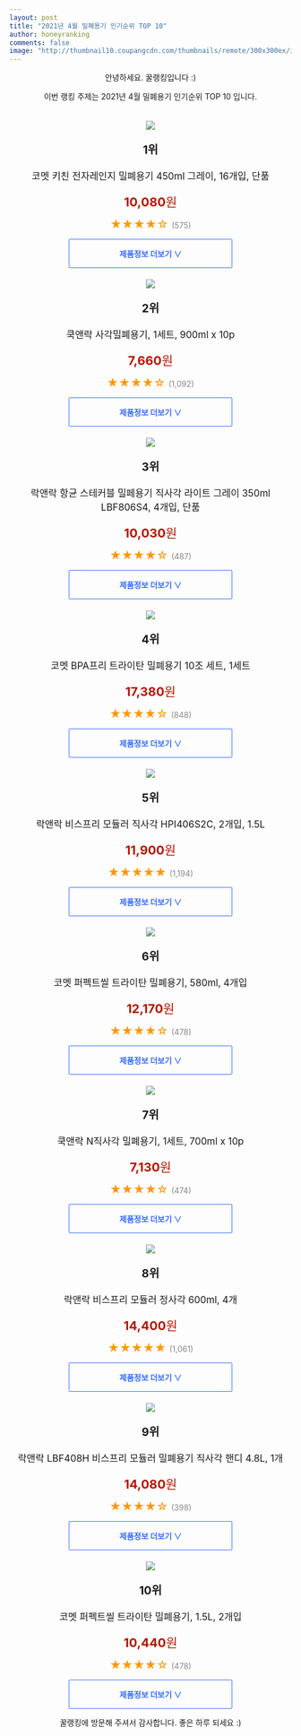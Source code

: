 ```yaml
--- 
layout: post 
title: "2021년 4월 밀폐용기 인기순위 TOP 10" 
author: honeyranking 
comments: false 
image: "http://thumbnail10.coupangcdn.com/thumbnails/remote/300x300ex/image/retail/images/516373234723002-3e37f80f-b7be-4899-891e-0fb7b0cb0a77.jpg" 
--- 
```

<p style="text-align: center;">안녕하세요. 꿀랭킹입니다 :)</p> <p style="text-align: center;">이번 랭킹 주제는 2021년 4월 밀폐용기 인기순위 TOP 10 입니다.</p><center><img src="http://thumbnail10.coupangcdn.com/thumbnails/remote/300x300ex/image/retail/images/516373234723002-3e37f80f-b7be-4899-891e-0fb7b0cb0a77.jpg" style="margin-top:20px" /></center> <p style="text-align: center; font-size: 20px"><b>1위</b></p> <p style="text-align: center; font-size: 17px">코멧 키친 전자레인지 밀폐용기 450ml 그레이, 16개입, 단품</p> <p style="text-align: center;"><span style="color: #b61800; font-size: 22px;"><b>10,080</b>원</span></p> <p style="text-align: center;"><span style="color: #ff9600; font-size: 20px;">★★★★☆ </span><span style="color: #878787;">(575)</span></p> <center><a href="https://coupa.ng/bYATvT"> <div style="font-size: 14px; display: inline-block; padding: 15px 90px; color: #346aff; border-radius: 2px; border: 1px solid #346aff; cursor: pointer;"><b>제품정보 더보기 &or;</b></div> </a></center><center><img src="http://thumbnail8.coupangcdn.com/thumbnails/remote/300x300ex/image/product/image/vendoritem/2019/01/30/3112430366/b9816530-1f9b-43d9-bde0-a914f50aea7d.jpg" style="margin-top:20px" /></center> <p style="text-align: center; font-size: 20px"><b>2위</b></p> <p style="text-align: center; font-size: 17px">쿡앤락 사각밀폐용기, 1세트, 900ml x 10p</p> <p style="text-align: center;"><span style="color: #b61800; font-size: 22px;"><b>7,660</b>원</span></p> <p style="text-align: center;"><span style="color: #ff9600; font-size: 20px;">★★★★☆ </span><span style="color: #878787;">(1,092)</span></p> <center><a href="https://coupa.ng/bYATvY"> <div style="font-size: 14px; display: inline-block; padding: 15px 90px; color: #346aff; border-radius: 2px; border: 1px solid #346aff; cursor: pointer;"><b>제품정보 더보기 &or;</b></div> </a></center><center><img src="http://thumbnail9.coupangcdn.com/thumbnails/remote/300x300ex/image/retail/images/150485149876058-b2899041-3b8a-4cbd-bbd4-903d9204be7a.jpg" style="margin-top:20px" /></center> <p style="text-align: center; font-size: 20px"><b>3위</b></p> <p style="text-align: center; font-size: 17px">락앤락 항균 스테커블 밀페용기 직사각 라이트 그레이 350ml LBF806S4, 4개입, 단품</p> <p style="text-align: center;"><span style="color: #b61800; font-size: 22px;"><b>10,030</b>원</span></p> <p style="text-align: center;"><span style="color: #ff9600; font-size: 20px;">★★★★☆ </span><span style="color: #878787;">(487)</span></p> <center><a href="https://coupa.ng/bYATv2"> <div style="font-size: 14px; display: inline-block; padding: 15px 90px; color: #346aff; border-radius: 2px; border: 1px solid #346aff; cursor: pointer;"><b>제품정보 더보기 &or;</b></div> </a></center><center><img src="http://thumbnail7.coupangcdn.com/thumbnails/remote/300x300ex/image/retail/images/64944903276099-636aff23-cd3e-47ad-84d0-25ee86cd31c9.jpg" style="margin-top:20px" /></center> <p style="text-align: center; font-size: 20px"><b>4위</b></p> <p style="text-align: center; font-size: 17px">코멧 BPA프리 트라이탄 밀폐용기 10조 세트, 1세트</p> <p style="text-align: center;"><span style="color: #b61800; font-size: 22px;"><b>17,380</b>원</span></p> <p style="text-align: center;"><span style="color: #ff9600; font-size: 20px;">★★★★☆ </span><span style="color: #878787;">(848)</span></p> <center><a href="https://coupa.ng/bYATv4"> <div style="font-size: 14px; display: inline-block; padding: 15px 90px; color: #346aff; border-radius: 2px; border: 1px solid #346aff; cursor: pointer;"><b>제품정보 더보기 &or;</b></div> </a></center><center><img src="http://thumbnail10.coupangcdn.com/thumbnails/remote/300x300ex/image/retail/images/60953949732955-5d6de39b-7f0c-40a1-9f45-e807a4d236a4.jpg" style="margin-top:20px" /></center> <p style="text-align: center; font-size: 20px"><b>5위</b></p> <p style="text-align: center; font-size: 17px">락앤락 비스프리 모듈러 직사각 HPI406S2C, 2개입, 1.5L</p> <p style="text-align: center;"><span style="color: #b61800; font-size: 22px;"><b>11,900</b>원</span></p> <p style="text-align: center;"><span style="color: #ff9600; font-size: 20px;">★★★★★ </span><span style="color: #878787;">(1,194)</span></p> <center><a href="https://coupa.ng/bYATv5"> <div style="font-size: 14px; display: inline-block; padding: 15px 90px; color: #346aff; border-radius: 2px; border: 1px solid #346aff; cursor: pointer;"><b>제품정보 더보기 &or;</b></div> </a></center><center><img src="http://thumbnail10.coupangcdn.com/thumbnails/remote/300x300ex/image/retail/images/246479854766284-9c35ac12-b593-4d70-83cd-ebf56b8bc891.JPG" style="margin-top:20px" /></center> <p style="text-align: center; font-size: 20px"><b>6위</b></p> <p style="text-align: center; font-size: 17px">코멧 퍼펙트씰 트라이탄 밀폐용기, 580ml, 4개입</p> <p style="text-align: center;"><span style="color: #b61800; font-size: 22px;"><b>12,170</b>원</span></p> <p style="text-align: center;"><span style="color: #ff9600; font-size: 20px;">★★★★☆ </span><span style="color: #878787;">(478)</span></p> <center><a href="https://coupa.ng/bYATv8"> <div style="font-size: 14px; display: inline-block; padding: 15px 90px; color: #346aff; border-radius: 2px; border: 1px solid #346aff; cursor: pointer;"><b>제품정보 더보기 &or;</b></div> </a></center><center><img src="http://thumbnail6.coupangcdn.com/thumbnails/remote/300x300ex/image/product/image/vendoritem/2018/11/21/3112430362/b82fff1a-6b17-431f-817d-b98e3e821efb.jpg" style="margin-top:20px" /></center> <p style="text-align: center; font-size: 20px"><b>7위</b></p> <p style="text-align: center; font-size: 17px">쿡앤락 N직사각 밀폐용기, 1세트, 700ml x 10p</p> <p style="text-align: center;"><span style="color: #b61800; font-size: 22px;"><b>7,130</b>원</span></p> <p style="text-align: center;"><span style="color: #ff9600; font-size: 20px;">★★★★☆ </span><span style="color: #878787;">(474)</span></p> <center><a href="https://coupa.ng/bYATwc"> <div style="font-size: 14px; display: inline-block; padding: 15px 90px; color: #346aff; border-radius: 2px; border: 1px solid #346aff; cursor: pointer;"><b>제품정보 더보기 &or;</b></div> </a></center><center><img src="http://thumbnail8.coupangcdn.com/thumbnails/remote/300x300ex/image/retail/images/366324307675158-9c09a3ab-ce36-4cc1-8fe2-e803df1648d6.jpg" style="margin-top:20px" /></center> <p style="text-align: center; font-size: 20px"><b>8위</b></p> <p style="text-align: center; font-size: 17px">락앤락 비스프리 모듈러 정사각 600ml, 4개</p> <p style="text-align: center;"><span style="color: #b61800; font-size: 22px;"><b>14,400</b>원</span></p> <p style="text-align: center;"><span style="color: #ff9600; font-size: 20px;">★★★★★ </span><span style="color: #878787;">(1,061)</span></p> <center><a href="https://coupa.ng/bYATwi"> <div style="font-size: 14px; display: inline-block; padding: 15px 90px; color: #346aff; border-radius: 2px; border: 1px solid #346aff; cursor: pointer;"><b>제품정보 더보기 &or;</b></div> </a></center><center><img src="http://thumbnail7.coupangcdn.com/thumbnails/remote/300x300ex/image/retail/images/2017/07/20/16/2/d22af6fa-e542-49c2-b0fc-29eea17a7c32.jpg" style="margin-top:20px" /></center> <p style="text-align: center; font-size: 20px"><b>9위</b></p> <p style="text-align: center; font-size: 17px">락앤락 LBF408H 비스프리 모듈러 밀폐용기 직사각 핸디 4.8L, 1개</p> <p style="text-align: center;"><span style="color: #b61800; font-size: 22px;"><b>14,080</b>원</span></p> <p style="text-align: center;"><span style="color: #ff9600; font-size: 20px;">★★★★☆ </span><span style="color: #878787;">(398)</span></p> <center><a href="https://coupa.ng/bYATwn"> <div style="font-size: 14px; display: inline-block; padding: 15px 90px; color: #346aff; border-radius: 2px; border: 1px solid #346aff; cursor: pointer;"><b>제품정보 더보기 &or;</b></div> </a></center><center><img src="http://thumbnail8.coupangcdn.com/thumbnails/remote/300x300ex/image/retail/images/246602896080211-c0e6fb53-c89d-4bdd-9a32-65b475c67203.JPG" style="margin-top:20px" /></center> <p style="text-align: center; font-size: 20px"><b>10위</b></p> <p style="text-align: center; font-size: 17px">코멧 퍼펙트씰 트라이탄 밀폐용기, 1.5L, 2개입</p> <p style="text-align: center;"><span style="color: #b61800; font-size: 22px;"><b>10,440</b>원</span></p> <p style="text-align: center;"><span style="color: #ff9600; font-size: 20px;">★★★★☆ </span><span style="color: #878787;">(478)</span></p> <center><a href="https://coupa.ng/bYATwr"> <div style="font-size: 14px; display: inline-block; padding: 15px 90px; color: #346aff; border-radius: 2px; border: 1px solid #346aff; cursor: pointer;"><b>제품정보 더보기 &or;</b></div> </a></center> <p style="text-align: center;">꿀랭킹에 방문해 주셔서 감사합니다. 좋은 하루 되세요 :)</p>
